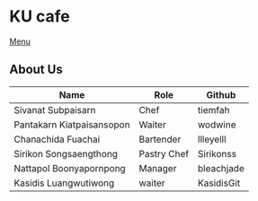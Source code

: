 # KU cafe

[Menu](menu.md)

## About Us

|Name |Role |Github |
|-----|-----|-------|
|Sivanat Subpaisarn |Chef | tiemfah |
|Pantakarn Kiatpaisansopon |Waiter | wodwine |
|Chanachida Fuachai |Bartender | llleyelll |
|Sirikon  Songsaengthong |Pastry Chef | Sirikonss |
|Nattapol Boonyapornpong |Manager | bleachjade |
|Kasidis Luangwutiwong |waiter | KasidisGit |
